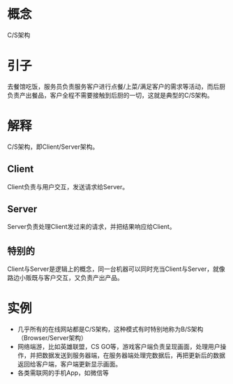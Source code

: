 # 概念

C/S架构

# 引子

去餐馆吃饭，服务员负责服务客户进行点餐/上菜/满足客户的需求等活动，而后厨负责产出餐品，客户全程不需要接触到后厨的一切，这就是典型的C/S架构。

# 解释

C/S架构，即Client/Server架构。

## Client

Client负责与用户交互，发送请求给Server。

## Server

Server负责处理Client发过来的请求，并把结果响应给Client。

## 特别的

Client与Server是逻辑上的概念，同一台机器可以同时充当Client与Server，就像路边小贩既与客户交互，又负责产出产品。

# 实例

- 几乎所有的在线网站都是C/S架构，这种模式有时特别地称为B/S架构（Browser/Server架构）
- 网络端游，比如英雄联盟，CS GO等，游戏客户端负责呈现画面，处理用户操作，并把数据发送到服务器端，在服务器端处理完数据后，再把更新后的数据返回给客户端，客户端更新显示画面。
- 各类需联网的手机App，如微信等
